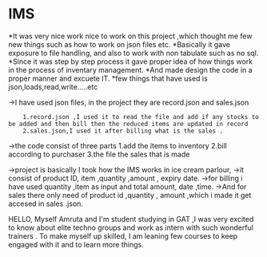 # IMS
*It was very nice work nice to work on this project ,which thought me few new things such as how to work on json files etc.
*Basically it gave exposure to file handling, and also to work with non tabulate such as no sql.
*Since it was step by step process it gave proper idea of how things work in the process of inventary management.
*And made design the code in a proper manner and excuete IT.
*few things that have used is json,loads,read,write.....etc

->I have used json files, in the project
          they are record.json and sales.json

        1.record.json ,I used it to read the file and add if any stocks to be added and then bill then the reduced items are updated in record 
        2.sales.json,I used it after billing what is the sales . 

->the code consist of three parts
        1.add the items to inventory
        2.bill according to purchaser
        3.the file the sales that is made
         
->project is basically I took how the IMS works in ice cream parlour,
->it consist of product ID, item ,quantity ,amount , expiry date.
->for billing i have used quantity ,item as input and total amount, date ,time.
->And for sales there only need of product id ,quantity , amount ,which i made it get accesed in sales .json. 

HELLO,
Myself Amruta and I'm student studying in GAT ,I was very excited to know about elite techno groups and work as intern with such wonderful trainers . To make myself up skilled, I am leaning few courses to keep engaged with it and to learn more things. 


